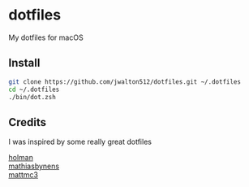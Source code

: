 # dotfiles

My dotfiles for macOS

## Install
```zsh
git clone https://github.com/jwalton512/dotfiles.git ~/.dotfiles
cd ~/.dotfiles
./bin/dot.zsh
```

## Credits

I was inspired by some really great dotfiles

[holman](https://github.com/holman/dotfiles)  
[mathiasbynens](https://github.com/mathiasbynens/dotfiles)  
[mattmc3](https://github.com/mattmc3/zdotdir)